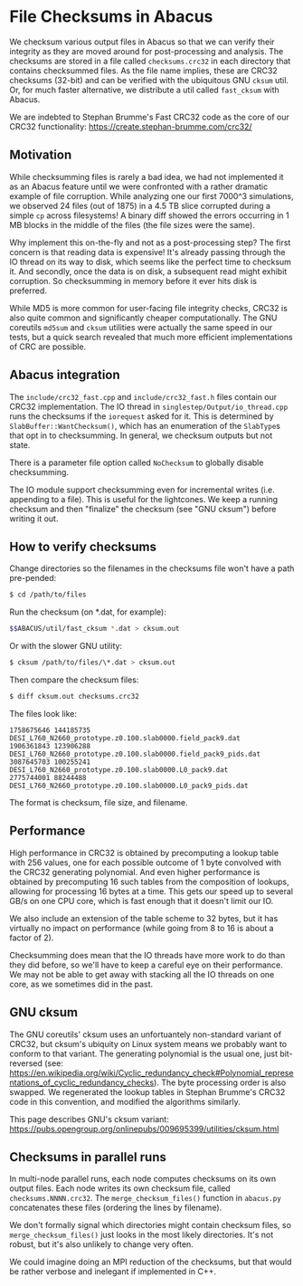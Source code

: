 # File Checksums in Abacus

We checksum various output files in Abacus so that we can verify their integrity
as they are moved around for post-processing and analysis.  The checksums are
stored in a file called `checksums.crc32` in each directory that contains checksummed
files.  As the file name implies, these are CRC32 checksums (32-bit) and can be
verified with the ubiquitous GNU `cksum` util.  Or, for much faster alternative,
we distribute a util called `fast_cksum` with Abacus.

We are indebted to Stephan Brumme's Fast CRC32 code as the core of our CRC32
functionality: https://create.stephan-brumme.com/crc32/


## Motivation
While checksumming files is rarely a bad idea, we had not implemented it as an
Abacus feature until we were confronted with a rather dramatic example of file
corruption.  While analyzing one our first 7000^3 simulations, we observed 24 files
(out of 1875) in a 4.5 TB slice corrupted during a simple `cp` across filesystems!
A binary diff showed the errors occurring in 1 MB blocks in the middle of the files
(the file sizes were the same).

Why implement this on-the-fly and not as a post-processing step?  The first concern
is that reading data is expensive!  It's already passing through the IO thread
on its way to disk, which seems like the perfect time to checksum it.  And secondly,
once the data is on disk, a subsequent read might exhibit corruption.  So checksumming
in memory before it ever hits disk is preferred.

While MD5 is more common for user-facing file integrity checks, CRC32 is also quite
common and significantly cheaper computationally.  The GNU coreutils `md5sum` and
`cksum` utilities were actually the same speed in our tests, but a quick search
revealed that much more efficient implementations of CRC are possible.


## Abacus integration
The `include/crc32_fast.cpp` and `include/crc32_fast.h` files contain our CRC32
implementation.  The IO thread in `singlestep/Output/io_thread.cpp` runs the
checksums if the `iorequest` asked for it.  This is determined by `SlabBuffer::WantChecksum()`,
which has an enumeration of the `SlabType`s that opt in to checksumming.  In general,
we checksum outputs but not state.

There is a parameter file option called `NoChecksum` to globally disable checksumming.

The IO module support checksumming even for incremental writes (i.e. appending to a file).
This is useful for the lightcones.  We keep a running checksum and then "finalize" the
checksum (see "GNU cksum") before writing it out.

## How to verify checksums

Change directories so the filenames in the checksums file won't have a path pre-pended:
```bash
$ cd /path/to/files
```

Run the checksum (on \*.dat, for example):
```bash
$$ABACUS/util/fast_cksum *.dat > cksum.out
```
Or with the slower GNU utility:
```bash
$ cksum /path/to/files/\*.dat > cksum.out
```

Then compare the checksum files:
```bash
$ diff cksum.out checksums.crc32
```

The files look like:
```
1758675646 144185735 DESI_L760_N2660_prototype.z0.100.slab0000.field_pack9.dat
1906361843 123906288 DESI_L760_N2660_prototype.z0.100.slab0000.field_pack9_pids.dat
3087645703 100255241 DESI_L760_N2660_prototype.z0.100.slab0000.L0_pack9.dat
2775744001 88244488 DESI_L760_N2660_prototype.z0.100.slab0000.L0_pack9_pids.dat
```

The format is checksum, file size, and filename.

## Performance
High performance in CRC32 is obtained by precomputing a lookup table with 256 values,
one for each possible outcome of 1 byte convolved with the CRC32 generating polynomial.
And even higher performance is obtained by precomputing 16 such tables from the
composition of lookups, allowing for processing 16 bytes at a time.  This gets our
speed up to several GB/s on one CPU core, which is fast enough that it doesn't limit
our IO.

We also include an extension of the table scheme to 32 bytes, but it has virtually no
impact on performance (while going from 8 to 16 is about a factor of 2).

Checksumming does mean that the IO threads have more work to do than they did before,
so we'll have to keep a careful eye on their performance.  We may not be able to get
away with stacking all the IO threads on one core, as we sometimes did in the past.

## GNU cksum
The GNU coreutils' cksum uses an unfortuantely non-standard variant of CRC32, but cksum's
ubiquity on Linux system means we probably want to conform to that variant.  The generating
polynomial is the usual one, just bit-reversed (see: https://en.wikipedia.org/wiki/Cyclic_redundancy_check#Polynomial_representations_of_cyclic_redundancy_checks).  The byte processing order is also swapped.  We regenerated the lookup
tables in Stephan Brumme's CRC32 code in this convention, and modified the algorithms
similarly.

This page describes GNU's cksum variant: https://pubs.opengroup.org/onlinepubs/009695399/utilities/cksum.html

## Checksums in parallel runs
In multi-node parallel runs, each node computes checksums on its own output files.  Each node
writes its own checksum file, called `checksums.NNNN.crc32`.  The `merge_checksum_files()`
function in `abacus.py` concatenates these files (ordering the lines by filename).

We don't formally signal which directories might contain checksum files, so `merge_checksum_files()`
just looks in the most likely directories.  It's not robust, but it's also unlikely to change
very often.

We could imagine doing an MPI reduction of the checksums, but that would be rather verbose
and inelegant if implemented in C++.
